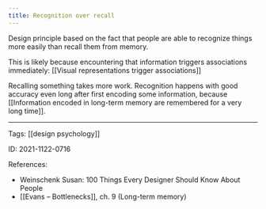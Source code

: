 ```yaml
---
title: Recognition over recall
---
```


Design principle based on the fact that people are able to recognize things more easily than recall them from memory.

This is likely because encountering that information triggers associations immediately: [[Visual representations trigger associations]]

Recalling something takes more work. Recognition happens with good accuracy even long after first encoding some information, because [[Information encoded in long-term memory are remembered for a very long time]].

---

Tags: [[design psychology]]

ID: 2021-1122-0716

References:
- Weinschenk Susan: 100 Things Every Designer Should Know About People
- [[Evans – Bottlenecks]], ch. 9 (Long-term memory)